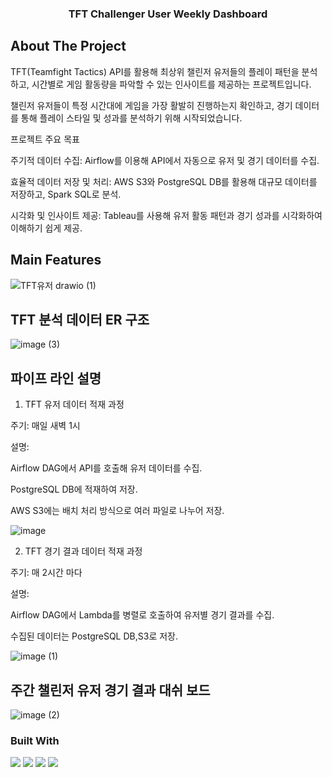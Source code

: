   <h3 align="center">TFT Challenger User Weekly Dashboard</h3>

  <!-- ABOUT THE PROJECT -->
## About The Project

TFT(Teamfight Tactics) API를 활용해 최상위 챌린저 유저들의 플레이 패턴을 분석하고, 시간별로 게임 활동량을 파악할 수 있는 인사이트를 제공하는 프로젝트입니다.

챌린저 유저들이 특정 시간대에 게임을 가장 활발히 진행하는지 확인하고, 경기 데이터를 통해 플레이 스타일 및 성과를 분석하기 위해 시작되었습니다.

프로젝트 주요 목표

주기적 데이터 수집: Airflow를 이용해 API에서 자동으로 유저 및 경기 데이터를 수집.

효율적 데이터 저장 및 처리: AWS S3와 PostgreSQL DB를 활용해 대규모 데이터를 저장하고, Spark SQL로 분석.

시각화 및 인사이트 제공: Tableau를 사용해 유저 활동 패턴과 경기 성과를 시각화하여 이해하기 쉽게 제공.


## Main Features
![TFT유저 drawio (1)](https://github.com/user-attachments/assets/4e209e28-df59-4b76-930c-1904cd9fd5c7)


## TFT 분석 데이터 ER 구조
![image (3)](https://github.com/user-attachments/assets/24a8160c-7604-49f8-abfa-37f95d9c94d9)

## 파이프 라인 설명

1. TFT 유저 데이터 적재 과정

주기: 매일 새벽 1시

설명:

Airflow DAG에서 API를 호출해 유저 데이터를 수집.

PostgreSQL DB에 적재하여 저장.

AWS S3에는 배치 처리 방식으로 여러 파일로 나누어 저장.

![image](https://github.com/user-attachments/assets/f2790b7a-4484-42b1-8060-a1d0f008def5)


2. TFT 경기 결과 데이터 적재 과정
   
주기: 매 2시간 마다

설명:

Airflow DAG에서 Lambda를 병렬로 호출하여 유저별 경기 결과를 수집.

수집된 데이터는 PostgreSQL DB,S3로 저장.

![image (1)](https://github.com/user-attachments/assets/09223e4b-91b6-4901-bd05-b59821056e2c)

## 주간 챌린저 유저 경기 결과 대쉬 보드

![image (2)](https://github.com/user-attachments/assets/75c7448c-eb60-4ee0-9351-dd1fc6eb167d)

### Built With
 <img src="https://img.shields.io/badge/Apache Ariflow-017CEE?style=flat&logo=apacheairflow&logoColor=white"/>
  <img src="https://img.shields.io/badge/Postgresql-4169E1?style=flat&logo=postgresql&logoColor=white"/>
    <img src="https://img.shields.io/badge/AWS S3-569A31?style=flat&logo=amazons3&logoColor=white"/>
    <img src="https://img.shields.io/badge/Python-3776AB?style=flat&logo=python&logoColor=white"/>
